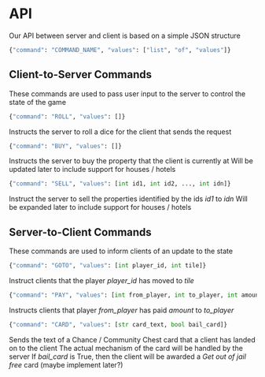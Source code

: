 # API

Our API between server and client is based on a simple JSON structure

```python
{"command": "COMMAND_NAME", "values": ["list", "of", "values"]}
```

## Client-to-Server Commands
These commands are used to pass user input to the server to control the state of the game

```python
{"command": "ROLL", "values": []}
```
Instructs the server to roll a dice for the client that sends the request
    
```python
{"command": "BUY", "values": []}
```
Instructs the server to buy the property that the client is currently at
Will be updated later to include support for houses / hotels
    
```python
{"command": "SELL", "values": [int id1, int id2, ..., int idn]}
```
Instruct the server to sell the properties identified by the ids _id1_ to _idn_
Will be expanded later to include support for houses / hotels
    
## Server-to-Client Commands
These commands are used to inform clients of an update to the state

```python
{"command": "GOTO", "values": [int player_id, int tile]}
```
Instruct clients that the player _player_id_ has moved to _tile_
    
```python
{"command": "PAY", "values": [int from_player, int to_player, int amount]}
```
Instructs clients that player _from_player_ has paid _amount_ to _to_player_
    
```python
{"command": "CARD", "values": [str card_text, bool bail_card]}
```
Sends the text of a Chance / Community Chest card that a client has landed on to the client
The actual mechanism of the card will be handled by the server
If _bail_card_ is True, then the client will be awarded a *Get out of jail free* card (maybe implement later?)
